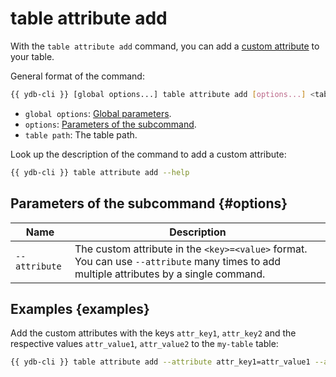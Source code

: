 # table attribute add

With the `table attribute add` command, you can add a [custom attribute](../../concepts/datamodel/table.md#users-attr) to your table.

General format of the command:

```bash
{{ ydb-cli }} [global options...] table attribute add [options...] <table path>
```

* `global options`: [Global parameters](commands/global-options.md).
* `options`: [Parameters of the subcommand](#options).
* `table path`: The table path.

Look up the description of the command to add a custom attribute:

```bash
{{ ydb-cli }} table attribute add --help
```

## Parameters of the subcommand {#options}

| Name          | Description                                                                                                                              |
|---------------|------------------------------------------------------------------------------------------------------------------------------------------|
| `--attribute` | The custom attribute in the `<key>=<value>` format. You can use `--attribute` many times to add multiple attributes by a single command. |

## Examples {examples}

Add the custom attributes with the keys `attr_key1`, `attr_key2` and the respective values `attr_value1`, `attr_value2` to the `my-table` table:

```bash
{{ ydb-cli }} table attribute add --attribute attr_key1=attr_value1 --attribute attr_key2=attr_value2 my-table
```